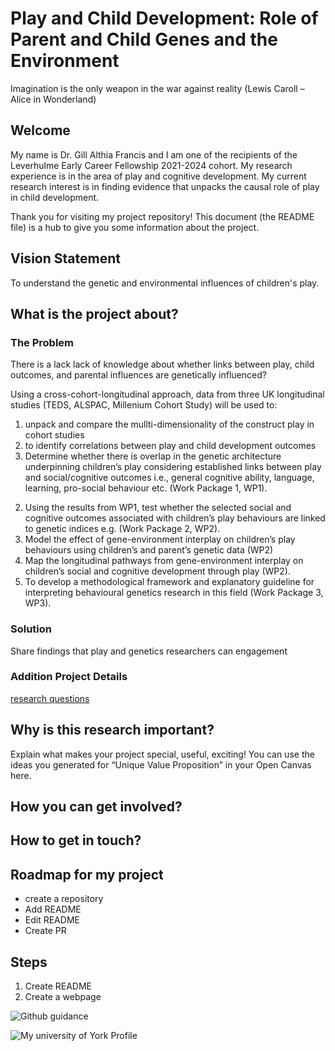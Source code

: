 # Play and Child Development: Role of Parent and Child Genes and the Environment
Imagination is the only weapon in the war against reality (Lewis Caroll – Alice in Wonderland)





## Welcome
My name is Dr. Gill Althia Francis and I am one of the recipients of the Leverhulme Early Career Fellowship 2021-2024 cohort. My research experience is in the area of play and cognitive development. My current research interest is in finding evidence that unpacks the causal role of play in child development.

Thank you for visiting my project repository! This document (the README file) is a hub to give you some information about the project. 





## Vision Statement
To understand the genetic and environmental influences of children's play. 





## What is the project about?

### The Problem
There is a lack lack of knowledge about whether links between play, child outcomes, and parental influences are genetically influenced?


Using a cross-cohort-longitudinal approach, data from three UK longitudinal studies (TEDS, ALSPAC, Millenium Cohort Study) will be used to:
1) unpack and compare the mullti-dimensionality of the construct play in cohort studies
2) to identify correlations between play and child development outcomes
3) Determine whether there is overlap in the genetic architecture underpinning children’s play considering established links between play and social/cognitive outcomes i.e., general cognitive ability, language, learning, pro-social behaviour etc. (Work Package 1, WP1).
2. Using the results from WP1, test whether the selected social and cognitive outcomes associated with children’s play behaviours are linked to genetic indices e.g. (Work Package 2, WP2).
3. Model the effect of gene-environment interplay on children’s play behaviours using children’s and parent’s genetic data (WP2)
4. Map the longitudinal pathways from gene-environment interplay on children’s social and cognitive development through play (WP2).
5. To develop a methodological framework and explanatory guideline for interpreting behavioural genetics research in this field (Work Package 3, WP3).



### Solution 
Share findings that play and genetics researchers can engagement

### Addition Project Details
[research questions](https://github.com/Gillfrancis/Play-and-Genetics/blob/main/Project-Proposal/Research-Questions.md)





## Why is this research important?
Explain what makes your project special, useful, exciting! You can use the ideas you generated for “Unique Value Proposition” in your Open Canvas here.



## How you can get involved?





## How to get in touch?












## Roadmap for my project
* create a repository
* Add README
* Edit README
* Create PR

## Steps
1. Create README
2. Create a webpage

![Github guidance](https://www.youtube.com/watch?v=lRW8mlpTw5M)

![My university of York Profile](https://www.york.ac.uk/education/our-staff/academic/gill-francis/)

